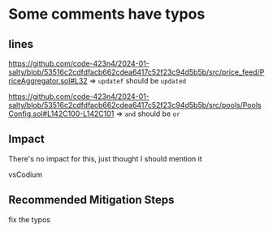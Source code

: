 # Some comments have typos

## lines

<https://github.com/code-423n4/2024-01-salty/blob/53516c2cdfdfacb662cdea6417c52f23c94d5b5b/src/price_feed/PriceAggregator.sol#L32> => `updatef` should be `updated`

<https://github.com/code-423n4/2024-01-salty/blob/53516c2cdfdfacb662cdea6417c52f23c94d5b5b/src/pools/PoolsConfig.sol#L142C100-L142C101> => `and` should be `or`

## Impact

There's no impact for this, just thought I should mention it

vsCodium

## Recommended Mitigation Steps

fix the typos
